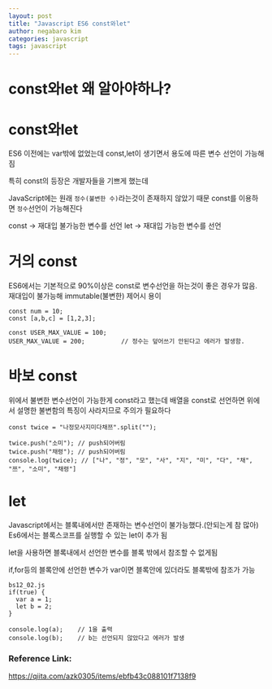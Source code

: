 ```yaml
---
layout: post
title: "Javascript ES6 const와let"
author: negabaro kim
categories: javascript
tags: javascript
---
```


# const와let 왜 알아야하나?

# const와let

ES6 이전에는 var밖에 없었는데 const,let이 생기면서 용도에 따른 변수 선언이 가능해짐

특히 const의 등장은 개발자들을 기쁘게 했는데

JavaScript에는 원래 `정수(불변한 수)`라는것이 존재하지 않았기 때문 const를 이용하면 `정수`선언이 가능해진다

const -> 재대입 불가능한 변수를 선언
let -> 재대입 가능한 변수를 선언

# 거의 const

ES6에서는 기본적으로 90%이상은 const로 변수선언을 하는것이 좋은 경우가 많음.
재대입이 불가능해 immutable(불변한) 제어시 용이

```
const num = 10;
const [a,b,c] = [1,2,3];
```

```
const USER_MAX_VALUE = 100;
USER_MAX_VALUE = 200;          // 정수는 덮어쓰기 안된다고 에러가 발생함.
```

# 바보 const

위에서 불변한 변수선언이 가능한게 const라고 했는데
배열을 const로 선언하면 위에서 설명한 불변함의 특징이 사라지므로 주의가 필요하다

```
const twice = "나정모사지미다채쯔".split("");

twice.push("소미"); // push되어버림
twice.push("채령"); // push되어버림
console.log(twice); // ["나", "정", "모", "사", "지", "미", "다", "채", "쯔", "소미", "채령"]
```

# let

Javascript에서는 블록내에서만 존재하는 변수선언이 불가능했다.(안되는게 참 많아)
Es6에서는 블록스코프를 실행할 수 있는 let이 추가 됨

let을 사용하면 블록내에서 선언한 변수를 블록 밖에서 참조할 수 없게됨

if,for등의 블록안에 선언한 변수가 var이면 블록안에 있더라도 블록밖에 참조가 가능

```
bs12_02.js
if(true) {
  var a = 1;
  let b = 2;
}

console.log(a);    // 1을 출력
console.log(b);    // b는 선언되지 않았다고 에러가 발생
```

### Reference Link:

https://qiita.com/azk0305/items/ebfb43c088101f7138f9
